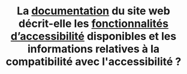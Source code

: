 ---
title: La [documentation](#documentation) du site web décrit-elle les [fonctionnalités d’accessibilité](#fonctionnalite-d-accessibilite) disponibles et les informations relatives à la compatibilité avec l'accessibilité ?
---